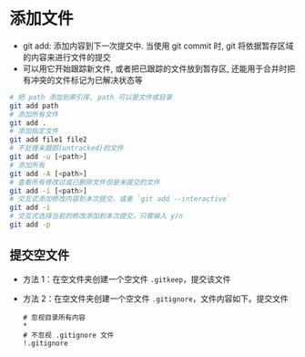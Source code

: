 # 添加文件

- git add: 添加内容到下一次提交中. 当使用 git commit 时, git 将依据暂存区域的内容来进行文件的提交
- 可以用它开始跟踪新文件, 或者把已跟踪的文件放到暂存区, 还能用于合并时把有冲突的文件标记为已解决状态等

```sh
# 把 path 添加到索引库, path 可以是文件或目录
git add path
# 添加所有文件
git add .
# 添加指定文件
git add file1 file2
# 不处理未跟踪(untracked)的文件
git add -u [<path>]
# 添加所有
git add -A [<path>]
# 查看所有修改过或已删除文件但是未提交的文件
git add -i [<path>]
# 交互式添加修改内容到本次提交，或者 `git add --interactive`
git add -i
# 交互式选择当前的修改添加到本次提交，只需输入 y/n
git add -p
```

## 提交空文件

- 方法 1：在空文件夹创建一个空文件 `.gitkeep`，提交该文件
- 方法 2：在空文件夹创建一个空文件 `.gitignore`，文件内容如下。提交文件

  ```text
  # 忽视目录所有内容
  *
  # 不忽视 .gitignore 文件
  !.gitignore
  ```
